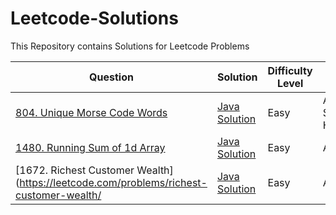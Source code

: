 # Leetcode-Solutions
This Repository contains Solutions for Leetcode Problems


| Question | Solution | Difficulty Level | Tags |
| --- | --- | --- | --- |
| [804. Unique Morse Code Words](https://leetcode.com/problems/unique-morse-code-words/) | [Java Solution](Arrays/MorseCode.java) | Easy | Arrays, String, Hashset |
| [1480. Running Sum of 1d Array](https://leetcode.com/problems/running-sum-of-1d-array/) | [Java Solution](Arrays/RunningSum.java) | Easy | Arrays |
| [1672. Richest Customer Wealth](https://leetcode.com/problems/richest-customer-wealth/ | [Java Solution](Arrays/RichestCustomer.java) | Easy | Arrays |
